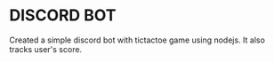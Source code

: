 # DISCORD BOT

Created a simple discord bot with tictactoe game using nodejs. It also tracks user's score.
